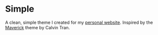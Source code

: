 # Simple

A clean, simple theme I created for my [personal website](https://ahmerr.com/). Inspired by the [Maverick](https://github.com/canhtran/maverick) theme by Calvin Tran.
